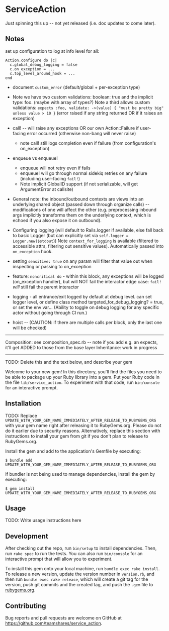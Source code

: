 # ServiceAction

Just spinning this up -- not yet released (i.e. doc updates to come later).

## Notes
set up configuration to log at info level for all:

    Action.configure do |c|
      c.global_debug_logging = false
      c.on_exception = ...
      c.top_level_around_hook = ...
    end

* document `custom_error` (default/global + per-exception type)
* Note we have two custom validations: boolean: true and the implicit type: foo.  (maybe with array of types?)
    Note a third allows custom validations: `expects :foo, validate: ->(value) { "must be pretty big" unless value > 10 }` (error raised if any string returned OR if it raises an exception)
* call! -- will raise any exceptions OR our own Action::Failure if user-facing error occurred (otherwise non-bang will never raise)
    * note call! still logs completion even if failure (from configuration's on_exception)
* enqueue vs enqueue!
    * enqueue will not retry even if fails
    * enqueue! will go through normal sidekiq retries on any failure (including user-facing `fail!`)
    * Note implicit GlobalID support (if not serializable, will get ArgumentError at callsite)

* General note: the inbound/outbound contexts are views into an underlying shared object (passed down through organize calls) -- modifications of one will affect the other (e.g. preprocessing inbound args implicitly transforms them on the underlying context, which is echoed if you also expose it on outbound).
* Configuring logging (will default to Rails.logger if available, else fall back to basic Logger (but can explicitly set via `self.logger = Logger.new($stdout`))
    Note `context_for_logging` is available (filtered to accessible attrs, filtering out sensitive values). Automatically passed into `on_exception` hook.

* setting `sensitive: true` on any param will filter that value out when inspecting or passing to on_exception
* feature: `noncritical do` - within this block, any exceptions will be logged (on_exception handler), but will NOT fail the interactor
    edge case: `fail!` _will_ still fail the parent interactor
* logging - all entrance/exit logged by default at debug level. can set logger level, or define class method targeted_for_debug_logging? = true, or set the env var... (Ability to toggle on debug logging for any specific actor without going through CI run.)

* hoist -- (CAUTION: if there are multiple calls per block, only the last one will be checked)

---

Composition: see composition_spec.rb -- note if you add e.g. an expects, it'll get ADDED to those from the base layer
Inheritance: work in progress

---

TODO: Delete this and the text below, and describe your gem

Welcome to your new gem! In this directory, you'll find the files you need to be able to package up your Ruby library into a gem. Put your Ruby code in the file `lib/service_action`. To experiment with that code, run `bin/console` for an interactive prompt.

## Installation

TODO: Replace `UPDATE_WITH_YOUR_GEM_NAME_IMMEDIATELY_AFTER_RELEASE_TO_RUBYGEMS_ORG` with your gem name right after releasing it to RubyGems.org. Please do not do it earlier due to security reasons. Alternatively, replace this section with instructions to install your gem from git if you don't plan to release to RubyGems.org.

Install the gem and add to the application's Gemfile by executing:

    $ bundle add UPDATE_WITH_YOUR_GEM_NAME_IMMEDIATELY_AFTER_RELEASE_TO_RUBYGEMS_ORG

If bundler is not being used to manage dependencies, install the gem by executing:

    $ gem install UPDATE_WITH_YOUR_GEM_NAME_IMMEDIATELY_AFTER_RELEASE_TO_RUBYGEMS_ORG

## Usage

TODO: Write usage instructions here

## Development

After checking out the repo, run `bin/setup` to install dependencies. Then, run `rake spec` to run the tests. You can also run `bin/console` for an interactive prompt that will allow you to experiment.

To install this gem onto your local machine, run `bundle exec rake install`. To release a new version, update the version number in `version.rb`, and then run `bundle exec rake release`, which will create a git tag for the version, push git commits and the created tag, and push the `.gem` file to [rubygems.org](https://rubygems.org).

## Contributing

Bug reports and pull requests are welcome on GitHub at https://github.com/teamshares/service_action.
